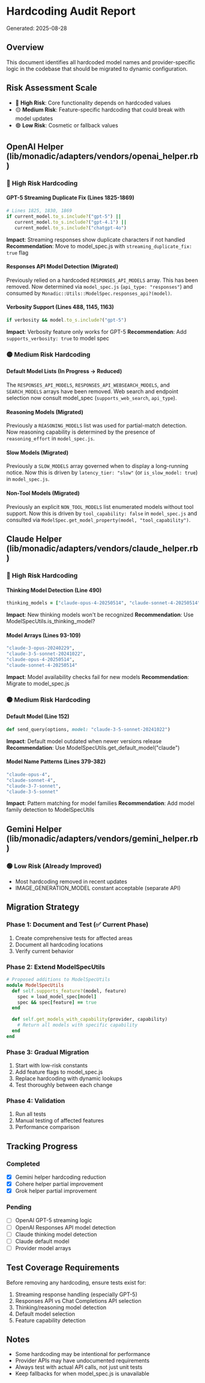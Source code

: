 # Hardcoding Audit Report
Generated: 2025-08-28

## Overview
This document identifies all hardcoded model names and provider-specific logic in the codebase that should be migrated to dynamic configuration.

## Risk Assessment Scale
- 🔴 **High Risk**: Core functionality depends on hardcoded values
- 🟡 **Medium Risk**: Feature-specific hardcoding that could break with model updates
- 🟢 **Low Risk**: Cosmetic or fallback values

## OpenAI Helper (lib/monadic/adapters/vendors/openai_helper.rb)

### 🔴 High Risk Hardcoding

#### GPT-5 Streaming Duplicate Fix (Lines 1825-1869)
```ruby
# Lines 1825, 1830, 1869
if current_model.to_s.include?("gpt-5") || 
   current_model.to_s.include?("gpt-4.1") || 
   current_model.to_s.include?("chatgpt-4o")
```
**Impact**: Streaming responses show duplicate characters if not handled
**Recommendation**: Move to model_spec.js with `streaming_duplicate_fix: true` flag

#### Responses API Model Detection (Migrated)
Previously relied on a hardcoded `RESPONSES_API_MODELS` array. This has been removed.
Now determined via `model_spec.js` (`api_type: "responses"`) and consumed by
`Monadic::Utils::ModelSpec.responses_api?(model)`.

#### Verbosity Support (Lines 488, 1145, 1163)
```ruby
if verbosity && model.to_s.include?("gpt-5")
```
**Impact**: Verbosity feature only works for GPT-5
**Recommendation**: Add `supports_verbosity: true` to model spec

### 🟡 Medium Risk Hardcoding

#### Default Model Lists (In Progress → Reduced)
The `RESPONSES_API_MODELS`, `RESPONSES_API_WEBSEARCH_MODELS`, and `SEARCH_MODELS` arrays have been removed.
Web search and endpoint selection now consult model_spec (`supports_web_search`, `api_type`).

#### Reasoning Models (Migrated)
Previously a `REASONING_MODELS` list was used for partial-match detection.
Now reasoning capability is determined by the presence of `reasoning_effort` in `model_spec.js`.

#### Slow Models (Migrated)
Previously a `SLOW_MODELS` array governed when to display a long-running notice.
Now this is driven by `latency_tier: "slow"` (or `is_slow_model: true`) in `model_spec.js`.

#### Non-Tool Models (Migrated)
Previously an explicit `NON_TOOL_MODELS` list enumerated models without tool support.
Now this is driven by `tool_capability: false` in `model_spec.js` and consulted via
`ModelSpec.get_model_property(model, "tool_capability")`.

## Claude Helper (lib/monadic/adapters/vendors/claude_helper.rb)

### 🔴 High Risk Hardcoding

#### Thinking Model Detection (Line 490)
```ruby
thinking_models = ["claude-opus-4-20250514", "claude-sonnet-4-20250514"]
```
**Impact**: New thinking models won't be recognized
**Recommendation**: Use ModelSpecUtils.is_thinking_model?

#### Model Arrays (Lines 93-109)
```ruby
"claude-3-opus-20240229",
"claude-3-5-sonnet-20241022",
"claude-opus-4-20250514",
"claude-sonnet-4-20250514"
```
**Impact**: Model availability checks fail for new models
**Recommendation**: Migrate to model_spec.js

### 🟡 Medium Risk Hardcoding

#### Default Model (Line 152)
```ruby
def send_query(options, model: "claude-3-5-sonnet-20241022")
```
**Impact**: Default model outdated when newer versions release
**Recommendation**: Use ModelSpecUtils.get_default_model("claude")

#### Model Name Patterns (Lines 379-382)
```ruby
"claude-opus-4",
"claude-sonnet-4",
"claude-3-7-sonnet",
"claude-3-5-sonnet"
```
**Impact**: Pattern matching for model families
**Recommendation**: Add model family detection to ModelSpecUtils

## Gemini Helper (lib/monadic/adapters/vendors/gemini_helper.rb)

### 🟢 Low Risk (Already Improved)
- Most hardcoding removed in recent updates
- IMAGE_GENERATION_MODEL constant acceptable (separate API)

## Migration Strategy

### Phase 1: Document and Test (✅ Current Phase)
1. Create comprehensive tests for affected areas
2. Document all hardcoding locations
3. Verify current behavior

### Phase 2: Extend ModelSpecUtils
```ruby
# Proposed additions to ModelSpecUtils
module ModelSpecUtils
  def self.supports_feature?(model, feature)
    spec = load_model_spec[model]
    spec && spec[feature] == true
  end
  
  def self.get_models_with_capability(provider, capability)
    # Return all models with specific capability
  end
end
```

### Phase 3: Gradual Migration
1. Start with low-risk constants
2. Add feature flags to model_spec.js
3. Replace hardcoding with dynamic lookups
4. Test thoroughly between each change

### Phase 4: Validation
1. Run all tests
2. Manual testing of affected features
3. Performance comparison

## Tracking Progress

### Completed
- [x] Gemini helper hardcoding reduction
- [x] Cohere helper partial improvement
- [x] Grok helper partial improvement

### Pending
- [ ] OpenAI GPT-5 streaming logic
- [ ] OpenAI Responses API model detection
- [ ] Claude thinking model detection
- [ ] Claude default model
- [ ] Provider model arrays

## Test Coverage Requirements

Before removing any hardcoding, ensure tests exist for:
1. Streaming response handling (especially GPT-5)
2. Responses API vs Chat Completions API selection
3. Thinking/reasoning model detection
4. Default model selection
5. Feature capability detection

## Notes
- Some hardcoding may be intentional for performance
- Provider APIs may have undocumented requirements
- Always test with actual API calls, not just unit tests
- Keep fallbacks for when model_spec.js is unavailable

